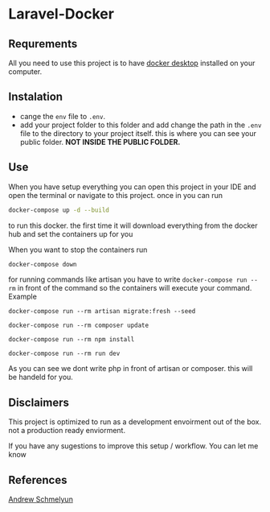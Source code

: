 # Laravel-Docker

## Requrements
All you need to use this project is to have [docker desktop](https://www.docker.com/products/docker-desktop) installed on your computer.

## Instalation
* cange the `env` file to `.env`.
* add your project folder to this folder and add change the path in the `.env` file to the directory to your project itself. this is where you can see your public folder. **NOT INSIDE THE PUBLIC FOLDER.**

## Use
When you have setup everything you can open this project in your IDE and open the terminal or navigate to this project. once in you can run
```zsh
docker-compose up -d --build
```
to run this docker. the first time it will download everything from the docker hub and set the containers up for you

When you want to stop the containers run
```zsh
docker-compose down
```

for running commands like artisan you have to write `docker-compose run --rm` in front of the command so the containers will execute your command.
Example
```
docker-compose run --rm artisan migrate:fresh --seed

docker-compose run --rm composer update

docker-compose run --rm npm install

docker-compose run --rm run dev
```

As you can see we dont write php in front of artisan or composer. this will be handeld for you.


## Disclaimers
This project is optimized to run as a development envoirment out of the box. not a production ready enviorment.

If you have any sugestions to improve this setup / workflow. You can let me know


## References
[Andrew Schmelyun](https://www.youtube.com/user/ASchmelyun)
